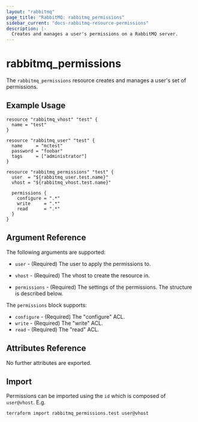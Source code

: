 ```yaml
---
layout: "rabbitmq"
page_title: "RabbitMQ: rabbitmq_permissions"
sidebar_current: "docs-rabbitmq-resource-permissions"
description: |-
  Creates and manages a user's permissions on a RabbitMQ server.
---
```


# rabbitmq\_permissions

The ``rabbitmq_permissions`` resource creates and manages a user's set of
permissions.

## Example Usage

```
resource "rabbitmq_vhost" "test" {
  name = "test"
}

resource "rabbitmq_user" "test" {
  name     = "mctest"
  password = "foobar"
  tags     = ["administrator"]
}

resource "rabbitmq_permissions" "test" {
  user  = "${rabbitmq_user.test.name}"
  vhost = "${rabbitmq_vhost.test.name}"

  permissions {
    configure = ".*"
    write     = ".*"
    read      = ".*"
  }
}
```

## Argument Reference

The following arguments are supported:

* `user` - (Required) The user to apply the permissions to.

* `vhost` - (Required) The vhost to create the resource in.

* `permissions` - (Required) The settings of the permissions. The structure is
  described below.

The `permissions` block supports:

* `configure` - (Required) The "configure" ACL.
* `write` - (Required) The "write" ACL.
* `read` - (Required) The "read" ACL.

## Attributes Reference

No further attributes are exported.

## Import

Permissions can be imported using the `id` which is composed of  `user@vhost`.
E.g.

```
terraform import rabbitmq_permissions.test user@vhost
```

